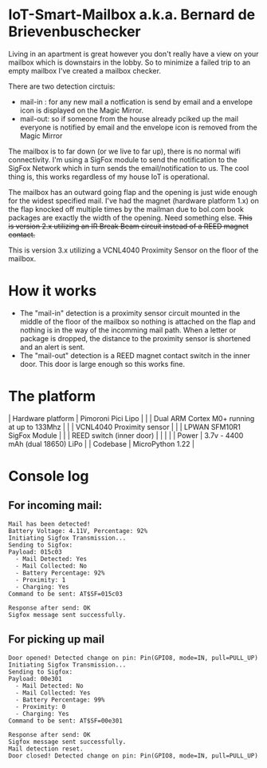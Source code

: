 # IoT-Smart-Mailbox a.k.a. Bernard de Brievenbuschecker

Living in an apartment is great however you don't really have a view on your mailbox which is downstairs in the lobby. So to minimize a failed trip to an empty mailbox I've created a mailbox checker.

There are two detection circtuis:
- mail-in : for any new mail a notfication is send by email and a envelope icon is displayed on the Magic Mirror.
- mail-out: so if someone from the house already pciked up the mail everyone is notified by email and the envelope icon is removed from the Magic Mirror

The mailbox is to far down (or we live to far up), there is no normal wifi connectivity. I'm using a SigFox module to send the notification to the SigFox Network which in turn sends the email/notification to us. The cool thing is, this works regardless of my house IoT is operational.

The mailbox has an outward going flap and the opening is just wide enough for the widest specified mail. I've had the magnet (hardware platform 1.x) on the flap knocked off multiple times by the mailman due to bol.com book packages are exactly the width of the opening. Need something else.
~~This is version 2.x utilizing an IR Break Beam circuit instead of a REED magnet contact.~~ 

This is version 3.x utilizing a VCNL4040 Proximity Sensor on the floor of the mailbox.

# How it works

- The "mail-in" detection is a proximity sensor circuit mounted in the middle of the floor of the mailbox so nothing is attached on the flap and nothing is in the way of the incomming mail path. When a letter or package is dropped, the distance to the proximity sensor is shortened and an alert is sent.
- The "mail-out" detection is a REED magnet contact switch in the inner door. This door is large enough so this works fine.

# The platform

| Hardware platform | Pimoroni Pici Lipo |
|                   | Dual ARM Cortex M0+ running at up to 133Mhz |
|                   | VCNL4040 Proximity sensor |
|                   | LPWAN SFM10R1 SigFox Module |
|                   | REED switch (inner door) |
| | |
| Power             | 3.7v - 4400 mAh (dual 18650) LiPo |
| Codebase          | MicroPython 1.22 |

# Console log

## For incoming mail:
```
Mail has been detected!
Battery Voltage: 4.11V, Percentage: 92%
Initiating Sigfox Transmission...
Sending to Sigfox:
Payload: 015c03
  - Mail Detected: Yes
  - Mail Collected: No
  - Battery Percentage: 92%
  - Proximity: 1
  - Charging: Yes
Command to be sent: AT$SF=015c03

Response after send: OK
Sigfox message sent successfully.
```

## For picking up mail
```
Door opened! Detected change on pin: Pin(GPIO8, mode=IN, pull=PULL_UP)
Initiating Sigfox Transmission...
Sending to Sigfox:
Payload: 00e301
  - Mail Detected: No
  - Mail Collected: Yes
  - Battery Percentage: 99%
  - Proximity: 0
  - Charging: Yes
Command to be sent: AT$SF=00e301

Response after send: OK
Sigfox message sent successfully.
Mail detection reset.
Door closed! Detected change on pin: Pin(GPIO8, mode=IN, pull=PULL_UP)
```